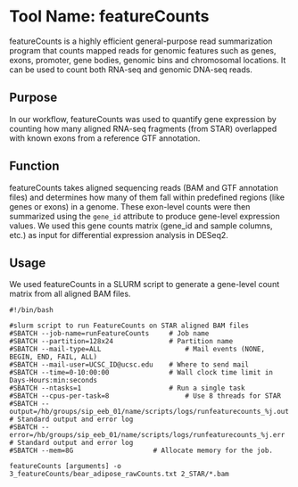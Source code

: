 # Tool Name: featureCounts
featureCounts is a highly efficient general-purpose read summarization program that counts mapped reads for genomic features such as genes, exons, promoter, gene bodies, genomic bins and chromosomal locations. It can be used to count both RNA-seq and genomic DNA-seq reads.

## Purpose
In our workflow, featureCounts was used to quantify gene expression by counting how many aligned RNA-seq fragments (from STAR) overlapped with known exons from a reference GTF annotation.

## Function
featureCounts takes aligned sequencing reads (BAM and GTF annotation files) and determines how many of them fall within predefined regions (like genes or exons) in a genome. These exon-level counts were then summarized using the `gene_id` attribute to produce gene-level expression values. We used this gene counts matrix (gene_id and sample columns, etc.) as input for differential expression analysis in DESeq2. 

## Usage

We used featureCounts in a SLURM script to generate a gene-level count matrix from all aligned BAM files. 

```
#!/bin/bash

#slurm script to run FeatureCounts on STAR aligned BAM files
#SBATCH --job-name=runFeatureCounts		# Job name
#SBATCH --partition=128x24				# Partition name
#SBATCH --mail-type=ALL               		# Mail events (NONE, BEGIN, END, FAIL, ALL)
#SBATCH --mail-user=UCSC_ID@ucsc.edu   	# Where to send mail
#SBATCH --time=0-10:00:00 				# Wall clock time limit in Days-Hours:min:seconds
#SBATCH --ntasks=1                 		# Run a single task
#SBATCH --cpus-per-task=8                	# Use 8 threads for STAR
#SBATCH --output=/hb/groups/sip_eeb_01/name/scripts/logs/runfeaturecounts_%j.out    # Standard output and error log
#SBATCH --error=/hb/groups/sip_eeb_01/name/scripts/logs/runfeaturecounts_%j.err     # Standard output and error log
#SBATCH --mem=8G                    # Allocate memory for the job.

featureCounts [arguments] -o 3_featureCounts/bear_adipose_rawCounts.txt 2_STAR/*.bam

```
